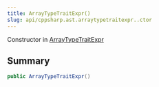 ```yaml
---
title: ArrayTypeTraitExpr()
slug: api/cppsharp.ast.arraytypetraitexpr..ctor
---
```

Constructor in [ArrayTypeTraitExpr](/api/cppsharp/ast/arraytypetraitexpr)

## Summary



```csharp
public ArrayTypeTraitExpr()
```

